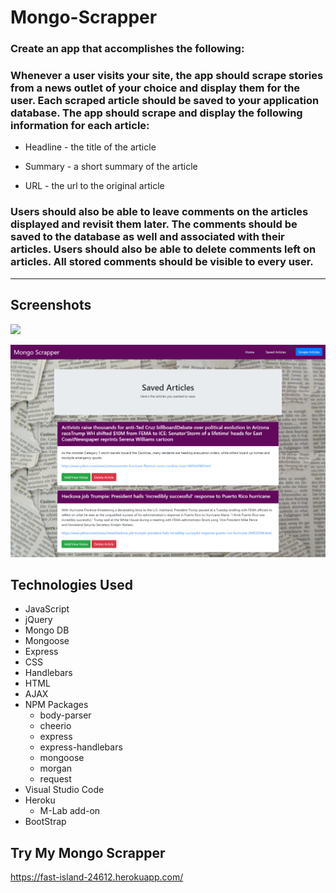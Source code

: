 # Mongo-Scrapper

### Create an app that accomplishes the following:

### Whenever a user visits your site, the app should scrape stories from a news outlet of your choice and display them for the user. Each scraped article should be saved to your application database. The app should scrape and display the following information for each article:

* Headline - the title of the article

* Summary - a short summary of the article

* URL - the url to the original article

### Users should also be able to leave comments on the articles displayed and revisit them later. The comments should be saved to the database as well and associated with their articles. Users should also be able to delete comments left on articles. All stored comments should be visible to every user.

---

## Screenshots

![](/public/images/mongoscrapper.png)


![](/public/images/mongoscrapper2.png)

## Technologies Used
* JavaScript
* jQuery
* Mongo DB
* Mongoose
* Express
* CSS
* Handlebars
* HTML
* AJAX
* NPM Packages
    * body-parser
    * cheerio
    * express
    * express-handlebars
    * mongoose
    * morgan
    * request
* Visual Studio Code
* Heroku
    * M-Lab add-on
* BootStrap

## Try My Mongo Scrapper
https://fast-island-24612.herokuapp.com/